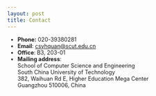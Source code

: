 ```yaml
---
layout: post
title: Contact
---
```

<ul>
<li style="font-size: 90%;"><strong>Phone:</strong> 020-39380281</li>
<li style="font-size: 90%;"><strong>Email</strong>: <a href="mailto:csyhquan@scut.edu.cn">csyhquan@scut.edu.cn</a></li>
<li style="font-size: 90%;"><strong>Office</strong>: B3, 203-01</li>
<li style="font-size: 90%;"><strong>Mailing address</strong>:<br />
School of Computer Science and Engineering<br />
South China University of Technology<br />
382, Waihuan Rd E, Higher Education Mega Center<br />
Guangzhou 510006, China<div class="agm_google_maps" id="map-aacd55a8b8b7c452062649be5010e750"></div><script type="text/javascript">_agmMaps.push({selector: "#map-aacd55a8b8b7c452062649be5010e750", data: {"markers":[{"title":"10 Lower Kent Ridge Rd, Singapore 119076","body":"","icon":"https:\/\/blog.nus.edu.sg\/matjh\/wp-content\/plugins\/wpmu_dev_maps_plugin\/\/img\/system\/marker.png","position":["1.2977612","103.7805644"]}],"defaults":{"height":300,"width":300,"map_type":"ROADMAP","image_size":"small","image_limit":10,"map_alignment":"left","zoom":1,"units":"METRIC","map_api_key":"AIzaSyCZ9FZ0uKHIyalLPba2j-ddU9WerOrGGTE","snapping":0,"directions_snapping":1},"post_ids":[],"id":"4","title":"Math, NUS","height":"250","width":"450","zoom":"17","map_type":"ROADMAP","map_alignment":"left","show_map":1,"show_posts":0,"show_markers":0,"show_images":0,"image_size":null,"image_limit":0,"street_view":"0","street_view_pos":"0","street_view_pov":"0"}});</script></li>
</ul>